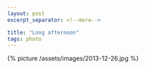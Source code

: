 ```yaml
---
layout: post
excerpt_separator: <!--more-->

title: "Long afternoon"
tags: photo
---
```


{% picture /assets/images/2013-12-26.jpg %}
<!--more-->